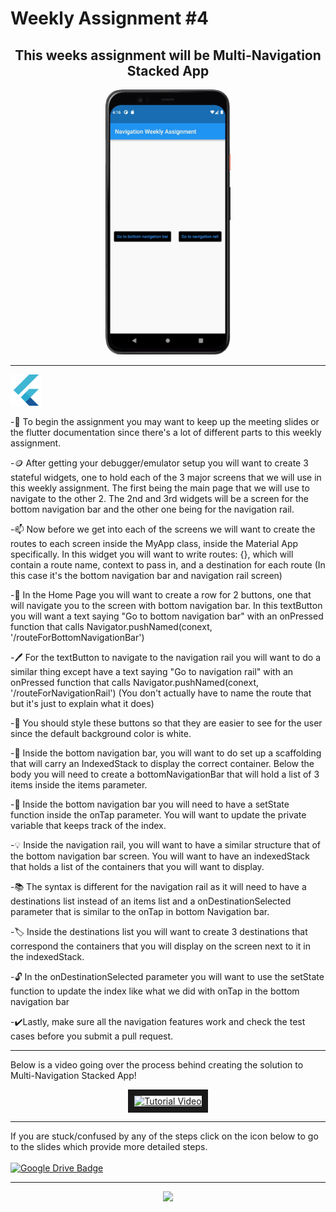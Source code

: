 # Weekly Assignment #4

<div id="header" align="center">
<h2>
  This weeks assignment will be Multi-Navigation Stacked App
</h2>
</div>

  
 <div align="center">
<img src = "https://github.com/SiGMobileUIUC/WeeklyAssignments/blob/main/pictures/weekly_assignment_4.gif?raw=true" width= "200"/>
</div>

<div align="left">

---

<div>
<img src = "https://raw.githubusercontent.com/devicons/devicon/master/icons/flutter/flutter-original.svg" width = "50px">
</div>
 
-:scroll: To begin the assignment you may want to keep up the meeting slides or the flutter documentation since there's a lot of different parts to this weekly assignment.

-:coin: After getting your debugger/emulator setup you will want to create 3 stateful widgets, one to hold each of the 3 major screens that we will use in this weekly assignment. The first being the main page that we will use to navigate to the other 2. The 2nd and 3rd widgets will be a screen for the bottom navigation bar and the other one being for the navigation rail.
 
-:mailbox: Now before we get into each of the screens we will want to create the routes to each screen inside the MyApp class, inside the Material App specifically. In this widget you will want to write routes: {}, which will contain a route name, context to pass in, and a destination for each route (In this case it's the bottom navigation bar and navigation rail screen)

-:e-mail: In the Home Page you will want to create a row for 2 buttons, one that will navigate you to the screen with bottom navigation bar. In this textButton you will want a text saying "Go to bottom navigation bar" with an onPressed function that calls Navigator.pushNamed(conext, '/routeForBottomNavigationBar')

-:pen: For the textButton to navigate to the navigation rail you will want to do a similar thing except have a text saying "Go to navigation rail" with an onPressed function that calls Navigator.pushNamed(conext, '/routeForNavigationRail') (You don't actually have to name the route that but it's just to explain what it does)
 
-:rocket: You should style these buttons so that they are easier to see for the user since the default background color is white.
 
-:mage: Inside the bottom navigation bar, you will want to do set up a scaffolding that will carry an IndexedStack to display the correct container. Below the body you will need to create a bottomNavigationBar that will hold a list of 3 items inside the items parameter.
 
-:battery: Inside the bottom navigation bar you will need to have a setState function inside the onTap parameter. You will want to update the private variable that keeps track of the index. 

-:bulb: Inside the navigation rail, you will want to have a similar structure that of the bottom navigation bar screen. You will want to have an indexedStack that holds a list of the containers that you will want to display.
 
-:books: The syntax is different for the navigation rail as it will need to have a destinations list instead of an items list and a onDestinationSelected parameter that is similar to the onTap in bottom Navigation bar.
 
-:label: Inside the destinations list you will want to create 3 destinations that correspond the containers that you will display on the screen next to it in the indexedStack.
 
-:unlock: In the onDestinationSelected parameter you will want to use the setState function to update the index like what we did with onTap in the bottom navigation bar
 
-✔️Lastly, make sure all the navigation features work and check the test cases before you submit a pull request.

---

Below is a video going over the process behind creating the solution to Multi-Navigation Stacked App!
<div align="center">

<a href="https://www.youtube.com/watch?v=-RG9kj0-yhw">
  <img src="https://img.youtube.com/vi/-RG9kj0-yhw/0.jpg" 
       alt="Tutorial Video" 
       width="400" 
       height="300"  
       border="10" />
</a>
</div>

---

<div align="left">
If you are stuck/confused by any of the steps click on the icon below to go to the slides which provide more detailed steps.
</div>

<div>
&nbsp;
</div>

<div align="left">
<a href="https://docs.google.com/presentation/d/1RpNfCpFAyltxYZmiZK_oPg7K6-4klazv8xU_ZNhX_Sk/edit?usp=sharing">
    <img src="https://img.shields.io/badge/Slides-yellow?style=for-the-badge&logo=google drive&logoColor=white" alt="Google Drive Badge"/>
    
</div>

---

 

<div align="center">
 <img src="https://media.giphy.com/media/13HgwGsXF0aiGY/giphy.gif" width="200"/>
</div>
